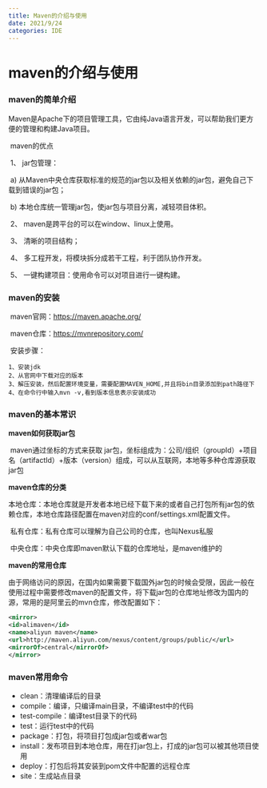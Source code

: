 ```yaml
---
title: Maven的介绍与使用
date: 2021/9/24
categories: IDE
---
```


# maven的介绍与使用

### maven的简单介绍

​		Maven是Apache下的项目管理工具，它由纯Java语言开发，可以帮助我们更方便的管理和构建Java项目。

<!-- more -->

​		maven的优点

​		1、  jar包管理：

​			a)   从Maven中央仓库获取标准的规范的jar包以及相关依赖的jar包，避免自己下载到错误的jar包；

​			b)   本地仓库统一管理jar包，使jar包与项目分离，减轻项目体积。

​		2、  maven是跨平台的可以在window、linux上使用。

​		3、  清晰的项目结构；

​		4、  多工程开发，将模块拆分成若干工程，利于团队协作开发。

​		5、  一键构建项目：使用命令可以对项目进行一键构建。



### maven的安装

​	maven官网：https://maven.apache.org/

​	maven仓库：https://mvnrepository.com/

​	安装步骤：

```
1、安装jdk
2、从官网中下载对应的版本
3、解压安装，然后配置环境变量，需要配置MAVEN_HOME,并且将bin目录添加到path路径下
4、在命令行中输入mvn -v,看到版本信息表示安装成功
```

### maven的基本常识

**maven如何获取jar包**

​		maven通过坐标的方式来获取 jar包，坐标组成为：公司/组织（groupId）+项目名（artifactId）+版本（version）组成，可以从互联网，本地等多种仓库源获取jar包

**maven仓库的分类**

​		本地仓库：本地仓库就是开发者本地已经下载下来的或者自己打包所有jar包的依赖仓库，本地仓库路径配置在maven对应的conf/settings.xml配置文件。

​		私有仓库：私有仓库可以理解为自己公司的仓库，也叫Nexus私服

​		中央仓库：中央仓库即maven默认下载的仓库地址，是maven维护的

**maven的常用仓库**

​		由于网络访问的原因，在国内如果需要下载国外jar包的时候会受限，因此一般在使用过程中需要修改maven的配置文件，将下载jar包的仓库地址修改为国内的源，常用的是阿里云的mvn仓库，修改配置如下：

```xml
<mirror>
<id>alimaven</id>
<name>aliyun maven</name>
<url>http://maven.aliyun.com/nexus/content/groups/public/</url>
<mirrorOf>central</mirrorOf>
</mirror>
```

### maven常用命令

- clean：清理编译后的目录
- compile：编译，只编译main目录，不编译test中的代码
- test-compile：编译test目录下的代码
- test：运行test中的代码
- package：打包，将项目打包成jar包或者war包
- install：发布项目到本地仓库，用在打jar包上，打成的jar包可以被其他项目使用
- deploy：打包后将其安装到pom文件中配置的远程仓库
- site：生成站点目录